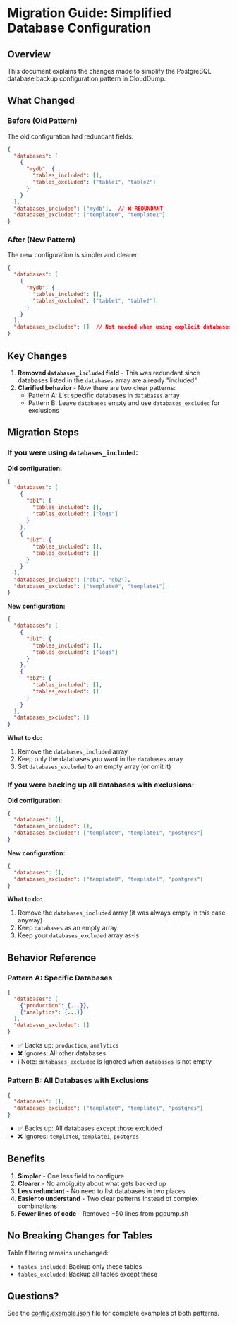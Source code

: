 # Migration Guide: Simplified Database Configuration

## Overview

This document explains the changes made to simplify the PostgreSQL database backup configuration pattern in CloudDump.

## What Changed

### Before (Old Pattern)
The old configuration had redundant fields:
```json
{
  "databases": [
    {
      "mydb": {
        "tables_included": [],
        "tables_excluded": ["table1", "table2"]
      }
    }
  ],
  "databases_included": ["mydb"],  // ❌ REDUNDANT
  "databases_excluded": ["template0", "template1"]
}
```

### After (New Pattern)
The new configuration is simpler and clearer:
```json
{
  "databases": [
    {
      "mydb": {
        "tables_included": [],
        "tables_excluded": ["table1", "table2"]
      }
    }
  ],
  "databases_excluded": []  // Not needed when using explicit databases
}
```

## Key Changes

1. **Removed `databases_included` field** - This was redundant since databases listed in the `databases` array are already "included"
2. **Clarified behavior** - Now there are two clear patterns:
   - Pattern A: List specific databases in `databases` array
   - Pattern B: Leave `databases` empty and use `databases_excluded` for exclusions

## Migration Steps

### If you were using `databases_included`:

**Old configuration:**
```json
{
  "databases": [
    {
      "db1": {
        "tables_included": [],
        "tables_excluded": ["logs"]
      }
    },
    {
      "db2": {
        "tables_included": [],
        "tables_excluded": []
      }
    }
  ],
  "databases_included": ["db1", "db2"],
  "databases_excluded": ["template0", "template1"]
}
```

**New configuration:**
```json
{
  "databases": [
    {
      "db1": {
        "tables_included": [],
        "tables_excluded": ["logs"]
      }
    },
    {
      "db2": {
        "tables_included": [],
        "tables_excluded": []
      }
    }
  ],
  "databases_excluded": []
}
```

**What to do:**
1. Remove the `databases_included` array
2. Keep only the databases you want in the `databases` array
3. Set `databases_excluded` to an empty array (or omit it)

### If you were backing up all databases with exclusions:

**Old configuration:**
```json
{
  "databases": [],
  "databases_included": [],
  "databases_excluded": ["template0", "template1", "postgres"]
}
```

**New configuration:**
```json
{
  "databases": [],
  "databases_excluded": ["template0", "template1", "postgres"]
}
```

**What to do:**
1. Remove the `databases_included` array (it was always empty in this case anyway)
2. Keep `databases` as an empty array
3. Keep your `databases_excluded` array as-is

## Behavior Reference

### Pattern A: Specific Databases
```json
{
  "databases": [
    {"production": {...}},
    {"analytics": {...}}
  ],
  "databases_excluded": []
}
```
- ✅ Backs up: `production`, `analytics`
- ❌ Ignores: All other databases
- ℹ️ Note: `databases_excluded` is ignored when `databases` is not empty

### Pattern B: All Databases with Exclusions
```json
{
  "databases": [],
  "databases_excluded": ["template0", "template1", "postgres"]
}
```
- ✅ Backs up: All databases except those excluded
- ❌ Ignores: `template0`, `template1`, `postgres`

## Benefits

1. **Simpler** - One less field to configure
2. **Clearer** - No ambiguity about what gets backed up
3. **Less redundant** - No need to list databases in two places
4. **Easier to understand** - Two clear patterns instead of complex combinations
5. **Fewer lines of code** - Removed ~50 lines from pgdump.sh

## No Breaking Changes for Tables

Table filtering remains unchanged:
- `tables_included`: Backup only these tables
- `tables_excluded`: Backup all tables except these

## Questions?

See the [config.example.json](../config.example.json) file for complete examples of both patterns.
